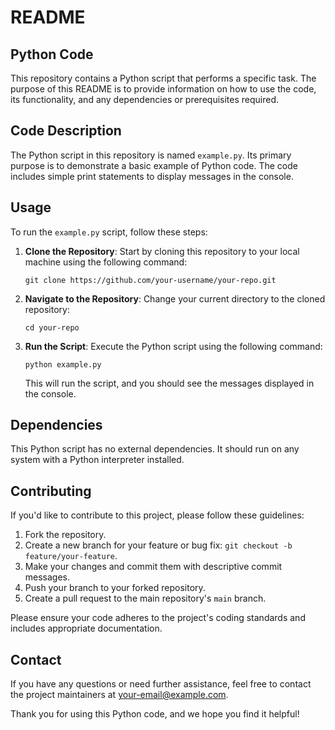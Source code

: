 # README

## Python Code

This repository contains a Python script that performs a specific task. The purpose of this README is to provide information on how to use the code, its functionality, and any dependencies or prerequisites required.

## Code Description

The Python script in this repository is named `example.py`. Its primary purpose is to demonstrate a basic example of Python code. The code includes simple print statements to display messages in the console.

## Usage

To run the `example.py` script, follow these steps:

1. **Clone the Repository**: Start by cloning this repository to your local machine using the following command:

   ```shell
   git clone https://github.com/your-username/your-repo.git
   ```

2. **Navigate to the Repository**: Change your current directory to the cloned repository:

   ```shell
   cd your-repo
   ```

3. **Run the Script**: Execute the Python script using the following command:

   ```shell
   python example.py
   ```

   This will run the script, and you should see the messages displayed in the console.

## Dependencies

This Python script has no external dependencies. It should run on any system with a Python interpreter installed.


## Contributing

If you'd like to contribute to this project, please follow these guidelines:

1. Fork the repository.
2. Create a new branch for your feature or bug fix: `git checkout -b feature/your-feature`.
3. Make your changes and commit them with descriptive commit messages.
4. Push your branch to your forked repository.
5. Create a pull request to the main repository's `main` branch.

Please ensure your code adheres to the project's coding standards and includes appropriate documentation.

## Contact

If you have any questions or need further assistance, feel free to contact the project maintainers at [your-email@example.com](mailto:your-email@example.com).

Thank you for using this Python code, and we hope you find it helpful!
